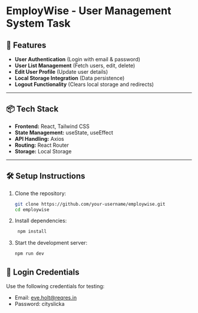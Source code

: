# EmployWise - User Management System Task



## 🚀 Features

- **User Authentication** (Login with email & password)
- **User List Management** (Fetch users, edit, delete)
- **Edit User Profile** (Update user details)
- **Local Storage Integration** (Data persistence)
- **Logout Functionality** (Clears local storage and redirects)

---

## 📦 Tech Stack

- **Frontend:** React, Tailwind CSS
- **State Management:** useState, useEffect
- **API Handling:** Axios
- **Routing:** React Router
- **Storage:** Local Storage

---

## 🛠 Setup Instructions

1. Clone the repository:

   ```bash
   git clone https://github.com/your-username/employwise.git
   cd employwise
2. Install dependencies:

   ```bash
    npm install
3. Start the development server:
 
   ```bash
   npm run dev
## 🔑 Login Credentials
Use the following credentials for testing:


- Email:  eve.holt@reqres.in
- Password: cityslicka

